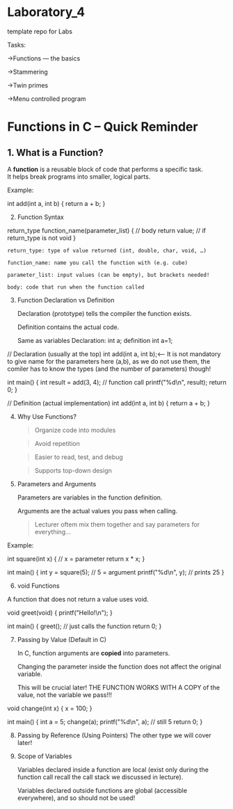 # Laboratory_4
template repo for Labs

Tasks:

->Functions — the basics

->Stammering

->Twin primes

->Menu controlled program

# Functions in C – Quick Reminder



## 1. What is a Function?
A **function** is a reusable block of code that performs a specific task.  
It helps break programs into smaller, logical parts.

Example:

int add(int a, int b) {
    return a + b;
}

2. Function Syntax

return_type function_name(parameter_list) {
    // body
    return value;   // if return_type is not void
}

    return_type: type of value returned (int, double, char, void, …)

    function_name: name you call the function with (e.g. cube)

    parameter_list: input values (can be empty), but brackets needed!

    body: code that run when the function called

3. Function Declaration vs Definition

    Declaration (prototype) tells the compiler the function exists.

    Definition contains the actual code.

   Same as variables Declaration: int a;  definition int a=1;

// Declaration (usually at the top)
int add(int a, int b);<-- It is not mandatory to give name for the parameters here (a,b), as we do not use them, the comiler has to know the types (and the number of parameters) though!

int main() {
    int result = add(3, 4);  // function call
    printf("%d\n", result);
    return 0;
}

// Definition (actual implementation)
int add(int a, int b) {
    return a + b;
}

4. Why Use Functions?

    >Organize code into modules

    >Avoid repetition

    >Easier to read, test, and debug

    >Supports top-down design

5. Parameters and Arguments

    Parameters are variables in the function definition.

    Arguments are the actual values you pass when calling.

   > Lecturer oftem mix them together and say parameters for everything...

Example:

int square(int x) {   // x = parameter
    return x * x;
}

int main() {
    int y = square(5);   // 5 = argument
    printf("%d\n", y);   // prints 25
}

6. void Functions

A function that does not return a value uses void.

void greet(void) {
    printf("Hello!\n");
}

int main() {
    greet();  // just calls the function
    return 0;
}

7. Passing by Value (Default in C)

    In C, function arguments are **copied** into parameters.

    Changing the parameter inside the function does not affect the original variable.

   This will be crucial later! THE FUNCTION WORKS WITH A COPY of the value, not the variable we pass!!!

void change(int x) {
    x = 100;
}

int main() {
    int a = 5;
    change(a);
    printf("%d\n", a); // still 5
    return 0;
}

8. Passing by Reference (Using Pointers)
The other type we will cover later!

9. Scope of Variables

    Variables declared inside a function are local (exist only during the function call recall the call stack we discussed in lecture).

    Variables declared outside functions are global (accessible everywhere), and so should not be used!
